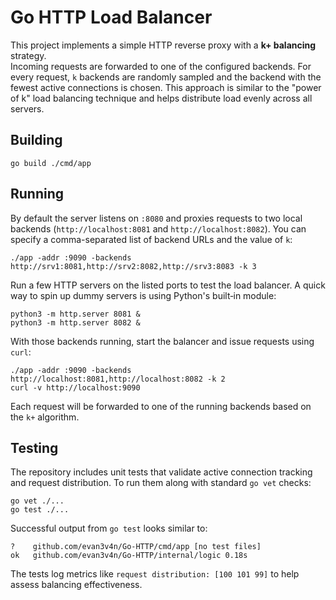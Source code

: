 # Go HTTP Load Balancer

This project implements a simple HTTP reverse proxy with a **k+ balancing** strategy.  
Incoming requests are forwarded to one of the configured backends. For every request, `k` backends are randomly sampled and the backend with the fewest active connections is chosen. This approach is similar to the "power of k" load balancing technique and helps distribute load evenly across all servers.

## Building

```
go build ./cmd/app
```

## Running

By default the server listens on `:8080` and proxies requests to two local backends (`http://localhost:8081` and `http://localhost:8082`). You can specify a comma-separated list of backend URLs and the value of `k`:

```
./app -addr :9090 -backends http://srv1:8081,http://srv2:8082,http://srv3:8083 -k 3
```

Run a few HTTP servers on the listed ports to test the load balancer. A quick way
to spin up dummy servers is using Python's built‑in module:

```
python3 -m http.server 8081 &
python3 -m http.server 8082 &
```

With those backends running, start the balancer and issue requests using `curl`:

```
./app -addr :9090 -backends http://localhost:8081,http://localhost:8082 -k 2
curl -v http://localhost:9090
```

Each request will be forwarded to one of the running backends based on the `k+`
algorithm.

## Testing

The repository includes unit tests that validate active connection tracking and
request distribution. To run them along with standard `go vet` checks:

```
go vet ./...
go test ./...
```

Successful output from `go test` looks similar to:

```
?    github.com/evan3v4n/Go-HTTP/cmd/app [no test files]
ok   github.com/evan3v4n/Go-HTTP/internal/logic 0.18s
```

The tests log metrics like `request distribution: [100 101 99]` to help assess
balancing effectiveness.